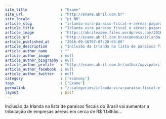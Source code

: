 ```yaml
---
site_title               : "Exame"
site_url                 : "http://exame.abril.com.br"
site_locale              : "pt_BR"
article_slug             : "irlanda-vira-paraiso-fiscal-e-aereas-pagarao-mais-impostos"
article_title            : "Irlanda vira paraíso fiscal e aéreas pagarão mais impostos"
article_image            : "https://abrilexame.files.wordpress.com/2016/09/tampao-exame1.png?w=945"
article_url              : "http://exame.abril.com.br/economia/irlanda-vira-paraiso-fiscal-e-aereas-pagarao-mais-impostos/"
article_published_at     : "2016-09-16T07:07:20-03:00"
article_description      : "Inclusão da Irlanda na lista de paraísos fiscais do Brasil vai aumentar a tributação de empresas aéreas em cerca de R$ 1 bilhão..."
article_author_name      : ""
article_author_image     : null
article_author_biography : null
article_author_profile   : "http://exame.abril.com.br/author/wpvipabril/"
article_author_facebook  : null
article_author_twitter   : null
category                 : ['economy']
tags                     : ['Exame']
permalink                : "/:categories/irlanda-vira-paraiso-fiscal-e-aereas-pagarao-mais-impostos/"
layout                   : post
---
```


Inclusão da Irlanda na lista de paraísos fiscais do Brasil vai aumentar a tributação de empresas aéreas em cerca de R$ 1 bilhão...
